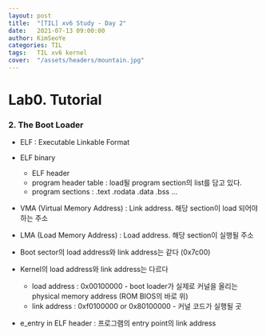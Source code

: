 ```yaml
---
layout: post
title:  "[TIL] xv6 Study - Day 2"
date:   2021-07-13 09:00:00
author: KimSeoYe
categories: TIL
tags:   TIL xv6 kernel
cover:  "/assets/headers/mountain.jpg"
---
```

# Lab0. Tutorial

### 2. The Boot Loader

- ELF : Executable Linkable Format
- ELF binary
  - ELF header
  - program header table : load될 program section의 list를 담고 있다.
  - program sections : .text .rodata .data .bss ...

- VMA (Virtual Memory Address) : Link address. 해당 section이 load 되어야 하는 주소
- LMA (Load Memory Address) : Load address. 해당 section이 실행될 주소

- Boot sector의 load address와 link address는 같다 (0x7c00)
- Kernel의 load address와 link address는 다르다
  - load address : 0x00100000 - boot loader가 실제로 커널을 올리는 physical memory address (ROM BIOS의 바로 위)
  - link address : 0xf0100000 or 0x80100000 - 커널 코드가 실행될 곳

- e_entry in ELF header : 프로그램의 entry point의 link address